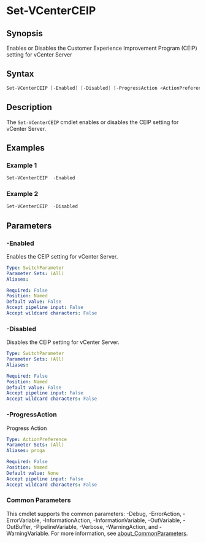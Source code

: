 # Set-VCenterCEIP

## Synopsis

Enables or Disables the Customer Experience Improvement Program (CEIP) setting for vCenter Server

## Syntax

```powershell
Set-VCenterCEIP [-Enabled] [-Disabled] [-ProgressAction <ActionPreference>] [<CommonParameters>]
```

## Description

The `Set-VCenterCEIP` cmdlet enables or disables the CEIP setting for vCenter Server.

## Examples

### Example 1

```powershell
Set-VCenterCEIP  -Enabled
```

### Example 2

```powershell
Set-VCenterCEIP  -Disabled
```

## Parameters

### -Enabled

Enables the CEIP setting for vCenter Server.

```yaml
Type: SwitchParameter
Parameter Sets: (All)
Aliases:

Required: False
Position: Named
Default value: False
Accept pipeline input: False
Accept wildcard characters: False
```

### -Disabled

Disables the CEIP setting for vCenter Server.

```yaml
Type: SwitchParameter
Parameter Sets: (All)
Aliases:

Required: False
Position: Named
Default value: False
Accept pipeline input: False
Accept wildcard characters: False
```

### -ProgressAction

Progress Action

```yaml
Type: ActionPreference
Parameter Sets: (All)
Aliases: proga

Required: False
Position: Named
Default value: None
Accept pipeline input: False
Accept wildcard characters: False
```

### Common Parameters

This cmdlet supports the common parameters: -Debug, -ErrorAction, -ErrorVariable, -InformationAction, -InformationVariable, -OutVariable, -OutBuffer, -PipelineVariable, -Verbose, -WarningAction, and -WarningVariable. For more information, see [about_CommonParameters](http://go.microsoft.com/fwlink/?LinkID=113216).
